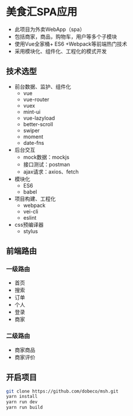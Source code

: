 # 美食汇SPA应用

- 此项目为外卖WebApp（spa）
- 包括商家，商品，购物车，用户等多个子模块
- 使用Vue全家桶+ ES6 +Webpack等前端热门技术
- 采用模块化、组件化、工程化的模式开发
## 技术选型
- 前台数据、监护、组件化
  - vue
  - vue-router
  - vuex
  - mint-ui
  - vue-lazyload
  - better-scroll
  - swiper
  - moment
  - date-fns
- 后台交互
  - mock数据：mockjs
  - 接口测试：postman
  - ajax请求：axios、fetch
- 模块化
  - ES6
  - babel
- 项目构建、工程化
  - webpack
  - vei-cli
  - eslint
- css预编译器
  - stylus

## 前端路由
### 一级路由
- 首页
- 搜索
- 订单
- 个人
- 登录
- 商家

### 二级路由
- 商家商品
- 商家评价

## 开启项目

``` bash
git clone https://github.com/dobeco/msh.git
yarn install
yarn run dev
yarn run build

